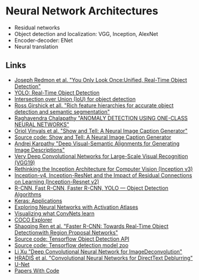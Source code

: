 # Neural Network Architectures

* Residual networks
* Object detection and localization: VGG, Inception, AlexNet
* Encoder-decoder: ENet
* Neural translation

## Links

* [Joseph Redmon et al. "You Only Look Once:Unified, Real-Time Object Detection"](https://arxiv.org/pdf/1506.02640.pdf)
* [YOLO: Real-Time Object Detection](https://pjreddie.com/darknet/yolo/)
* [Intersection over Union (IoU) for object detection](https://www.pyimagesearch.com/2016/11/07/intersection-over-union-iou-for-object-detection/)
* [Ross Girshick et all. "Rich feature hierarchies for accurate object detection and semantic segmentation"](https://arxiv.org/pdf/1311.2524.pdf)
* [Raghavendra Chalapathy "ANOMALY DETECTION  USING ONE-CLASS NEURAL NETWORKS"](https://arxiv.org/pdf/1802.06360.pdf)
* [Oriol Vinyals et al. "Show and Tell: A Neural Image Caption Generator"](https://arxiv.org/pdf/1411.4555.pdf)
* [Source code: Show and Tell: A Neural Image Caption Generator](https://github.com/tensorflow/models/tree/master/research/im2txt)
* [Andrej Karpathy "Deep Visual-Semantic Alignments for Generating Image Descriptions"](https://cs.stanford.edu/people/karpathy/cvpr2015.pdf)
* [Very Deep Convolutional Networks for Large-Scale Visual Recognition (VGG19)](https://www.robots.ox.ac.uk/~vgg/research/very_deep/)
* [Rethinking the Inception Architecture for Computer Vision (Inception v3)](https://arxiv.org/abs/1512.00567)
* [Inception-v4, Inception-ResNet and the Impact of Residual Connections on Learning (Inception-Resnet v2)](https://arxiv.org/abs/1602.07261)
* [R-CNN, Fast R-CNN, Faster R-CNN, YOLO — Object Detection Algorithms](https://towardsdatascience.com/r-cnn-fast-r-cnn-faster-r-cnn-yolo-object-detection-algorithms-36d53571365e)
* [Keras: Applications](https://keras.io/applications/)
* [Exploring Neural Networks with Activation Atlases](https://distill.pub/2019/activation-atlas/)
* [Visualizing what ConvNets learn](https://cs231n.github.io/understanding-cnn/)
* [COCO Explorer](http://cocodataset.org/#explore)
* [Shaoqing Ren et al. "Faster R-CNN: Towards Real-Time Object Detectionwith Region Proposal Networks"](https://papers.nips.cc/paper/5638-faster-r-cnn-towards-real-time-object-detection-with-region-proposal-networks.pdf)
* [Source code: Tensorflow Object Detection API](https://github.com/tensorflow/models/tree/master/research/object_detection)
* [Source code: Tensorflow detection model zoo](https://github.com/tensorflow/models/blob/master/research/object_detection/g3doc/detection_model_zoo.md)
* [Li Xu "Deep Convolutional Neural Network for ImageDeconvolution"](https://papers.nips.cc/paper/5485-deep-convolutional-neural-network-for-image-deconvolution.pdf)
* [HRADIŠ et al. "Convolutional Neural Networks for DirectText Deblurring"](http://www.bmva.org/bmvc/2015/papers/paper006/paper006.pdf)
* [U-Net](https://en.wikipedia.org/wiki/U-Net)
* [Papers With Code](https://paperswithcode.com/)

